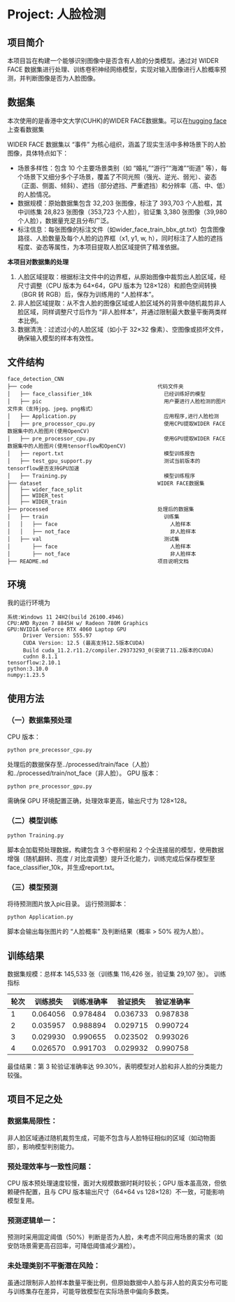# Project: 人脸检测

## 项目简介

本项目旨在构建一个能够识别图像中是否含有人脸的分类模型。通过对 WIDER FACE 数据集进行处理、训练卷积神经网络模型，实现对输入图像进行人脸概率预测，并判断图像是否为人脸图像。

## 数据集
本次使用的是香港中文大学(CUHK)的WIDER FACE数据集。可以在[hugging face](https://huggingface.co/datasets/CUHK-CSE/wider_face "WIDER FACE")上查看数据集

WIDER FACE 数据集以 “事件” 为核心组织，涵盖了现实生活中多种场景下的人脸图像，具体特点如下：

- 场景多样性：包含 10 个主要场景类别（如 “婚礼”“游行”“海滩”“街道” 等），每个场景下又细分多个子场景，覆盖了不同光照（强光、逆光、弱光）、姿态（正面、侧面、倾斜）、遮挡（部分遮挡、严重遮挡）和分辨率（高、中、低）的人脸情况。
- 数据规模：原始数据集包含 32,203 张图像，标注了 393,703 个人脸框，其中训练集 28,823 张图像（353,723 个人脸），验证集 3,380 张图像（39,980 个人脸），数据量充足且分布广泛。
- 标注信息：每张图像的标注文件（如wider_face_train_bbx_gt.txt）包含图像路径、人脸数量及每个人脸的边界框（x1, y1, w, h），同时标注了人脸的遮挡程度、姿态等属性，为本项目提取人脸区域提供了精准依据。

**本项目对数据集的处理**


1. 人脸区域提取：根据标注文件中的边界框，从原始图像中裁剪出人脸区域，经尺寸调整（CPU 版本为 64×64，GPU 版本为 128×128）和颜色空间转换（BGR 转 RGB）后，保存为训练用的 “人脸样本”。
2. 非人脸区域提取：从不含人脸的图像区域或人脸区域外的背景中随机裁剪非人脸区域，同样调整尺寸后作为 “非人脸样本”，并通过限制最大数量平衡两类样本比例。
3. 数据清洗：过滤过小的人脸区域（如小于 32×32 像素）、空图像或损坏文件，确保输入模型的样本有效性。

## 文件结构
```
face_detection_CNN
├── code                                        代码文件夹
│   ├── face_classifier_10k                       已经训练好的模型
│   ├── pic                                       用户要进行人脸检测的图片文件夹（支持jpg、jpeg、png格式）        
│   ├── Application.py                            应用程序,进行人脸检测  
│   ├── pre_processor_cpu.py                      使用CPU提取WIDER FACE数据集中的人脸图片(使用OpenCV)
│   ├── pre_processor_cpu.py                      使用GPU提取WIDER FACE数据集中的人脸图片(使用tensorflow和OpenCV)
│   ├── report.txt                                模型训练报告
│   ├── test_gpu_support.py                       测试当前版本的tensorflow是否支持GPU加速
│   ├── Training.py                               模型训练程序
├── dataset                                     WIDER FACE数据集
│   ├── wider_face_split
│   ├── WIDER_test
│   ├── WIDER_train
├── processed                                   处理后的数据集
│   ├── train                                     训练集
│   │   ├── face                                    人脸样本
│   │   ├── not_face                                非人脸样本
│   ├── val                                       测试集
│       ├── face                                    人脸样本
│       ├── not_face                                非人脸样本
├── README.md                                   项目说明文档
```
## 环境
我的运行环境为
```
系统:Windows 11 24H2(build 26100.4946)
CPU:AMD Ryzen 7 8845H w/ Radeon 780M Graphics
GPU:NVIDIA GeForce RTX 4060 Laptop GPU
     Driver Version: 555.97         
     CUDA Version: 12.5 (最高支持12.5版本CUDA)
     Build cuda_11.2.r11.2/compiler.29373293_0(安装了11.2版本的CUDA)
     cudnn 8.1.1
tensorflow:2.10.1
python:3.10.0
numpy:1.23.5
```

## 使用方法
### （一）数据集预处理
CPU 版本：
```bash
python pre_precessor_cpu.py
```
处理后的数据保存至../processed/train/face（人脸）和../processed/train/not_face（非人脸）。
GPU 版本：
```bash
python pre_processor_gpu.py
```
需确保 GPU 环境配置正确，处理效率更高，输出尺寸为 128×128。
### （二）模型训练
```bash
python Training.py
```
脚本会加载预处理数据，构建包含 3 个卷积层和 2 个全连接层的模型，使用数据增强（随机翻转、亮度 / 对比度调整）提升泛化能力，训练完成后保存模型至face_classifier_10k，并生成report.txt。
### （三）模型预测
将待预测图片放入pic目录。
运行预测脚本：
```bash
python Application.py
```
脚本会输出每张图片的 “人脸概率” 及判断结果（概率 > 50% 视为人脸）。
## 训练结果
数据集规模：总样本 145,533 张（训练集 116,426 张，验证集 29,107 张）。
训练指标

|轮次	|训练损失	|训练准确率	|验证损失	|验证准确率|
|-------|-------|-------|-------|-------|
|1	|0.064056	|0.978484	|0.036733	|0.987838|
|2	|0.035957	|0.988894	|0.029715	|0.990724|
|3	|0.029930	|0.990655	|0.023502	|0.993026|
|4	|0.026570	|0.991703	|0.029932	|0.990758|

最佳结果：第 3 轮验证准确率达 99.30%，表明模型对人脸和非人脸的分类能力较强。
## 项目不足之处
### 数据集局限性：
非人脸区域通过随机裁剪生成，可能不包含与人脸特征相似的区域（如动物面部），影响模型判别能力。
### 预处理效率与一致性问题：
CPU 版本预处理速度较慢，面对大规模数据时耗时较长；GPU 版本虽高效，但依赖硬件配置，且与 CPU 版本输出尺寸（64×64 vs 128×128）不一致，可能影响模型复用。
### 预测逻辑单一：
预测时采用固定阈值（50%）判断是否为人脸，未考虑不同应用场景的需求（如安防场景需更高召回率，可降低阈值减少漏检）。
### 未处理类别不平衡潜在风险：
虽通过限制非人脸样本数量平衡比例，但原始数据中人脸与非人脸的真实分布可能与训练集存在差异，可能导致模型在实际场景中偏向多数类。

